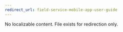 ```yaml
---	
redirect_url: field-service-mobile-app-user-guide
---	
```


 No localizable content. File exists for redirection only.
